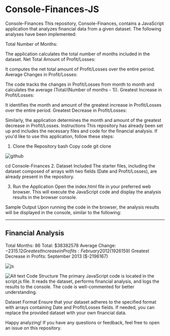 # Console-Finances-JS

Console-Finances
This repository, Console-Finances, contains a JavaScript application that analyzes financial data from a given dataset. The following analyses have been implemented:

Total Number of Months:

The application calculates the total number of months included in the dataset.
Net Total Amount of Profit/Losses:

It computes the net total amount of Profit/Losses over the entire period.
Average Changes in Profit/Losses:

The code tracks the changes in Profit/Losses from month to month and calculates the average (Total/(Number of months - 1)).
Greatest Increase in Profit/Losses:

It identifies the month and amount of the greatest increase in Profit/Losses over the entire period.
Greatest Decrease in Profit/Losses:

Similarly, the application determines the month and amount of the greatest decrease in Profit/Losses.
Instructions
This repository has already been set up and includes the necessary files and code for the financial analysis. If you'd like to use this application, follow these steps:

1. Clone the Repository
bash
Copy code
git clone  
<!-- git@github.com:Medj41/Console-Finances-JS.git -->

![github](https://github.com/Medj41/Console-Finances-JS/assets/127996990/71330674-8dee-4bf6-b4e7-481da9b3d283)

cd Console-Finances
2. Dataset Included
The starter files, including the dataset composed of arrays with two fields (Date and Profit/Losses), are already present in the repository.

3. Run the Application
Open the index.html file in your preferred web browser. This will execute the JavaScript code and display the analysis results in the browser console.

Sample Output
Upon running the code in the browser, the analysis results will be displayed in the console, similar to the following:

*********

Financial Analysis
-------------------
Total Months: 86
Total: $38382578
Average Change: $-2315.12
Greatest Increase in Profits: February 2012 ($1926159)
Greatest Decrease in Profits: September 2013 ($-2196167)


![js](https://github.com/Medj41/Console-Finances-JS/assets/127996990/5ad6980b-ebfe-4561-84b8-ba435b2585a0)

![Alt text](URL "js.png")
Code Structure
The primary JavaScript code is located in the script.js file. It reads the dataset, performs financial analysis, and logs the results to the console. The code is well-commented for better understanding.


Dataset Format
Ensure that your dataset adheres to the specified format with arrays containing Date and Profit/Losses fields. If needed, you can replace the provided dataset with your own financial data.

Happy analyzing! If you have any questions or feedback, feel free to open an issue on this repository.







